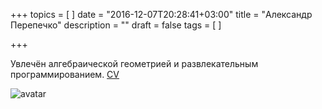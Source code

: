 +++
topics = [
]
date = "2016-12-07T20:28:41+03:00"
title = "Александр Перепечко"
description = ""
draft = false
tags = [
]

+++

Увлечён алгебраической геометрией и развлекательным программированием.
[CV](/CV.pdf)

<!---
My research information is available here:
<http://www.researchgate.net/profile/Alexander_Perepechko>

Yours, Alexander.
-->


![avatar](/avatar.jpg)

